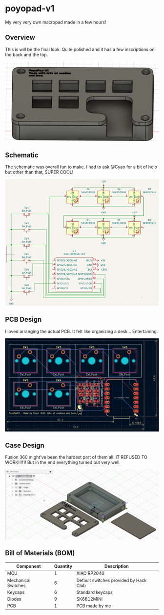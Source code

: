 # poyopad-v1
My very very own macropad made in a few hours!

## Overview

This is will be the final look. Quite polished and it has a few inscriptions on the back and the top.

![The Overview](images/overview.png)

## Schematic

The schematic was overall fun to make. I had to ask @Cyao for a bit of help but other than that, SUPER COOL! 

![Circuit Schematic](images/schematic.png)

## PCB Design

I loved arranging the actual PCB. It felt like organizing a desk... Entertaining.

![PCB Layout](images/pcb.png)

## Case Design

Fusion 360 might've been the hardest part of them all. IT REFUSED TO WORK!!!!1! But in the end everything turned out very well.

![Case Assembly](images/case.png)

## Bill of Materials (BOM)

| Component | Quantity | Description
|-----------|----------|-------------|
| MCU | 1 | XIAO RP2040
| Mechanical Switches | 6 | Default switches provided by Hack Club
| Keycaps | 6 | Standard keycaps
| Diodes | 9 | SK6812MINI |
| PCB | 1 | PCB made by me
